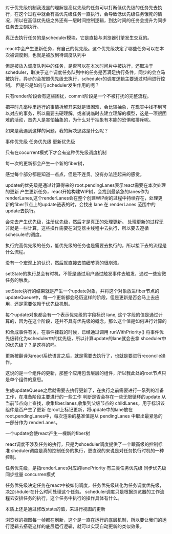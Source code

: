 对于优先级机制我浅显的理解是高优先级的任务可以打断低优先级的任务先去执行，在这个过程中就会有高优先级任务一直执行，会导致低优先级任务饿死的情况，所以在高低优先级之外还有一层时间控制逻辑，到达时间的任务会提升为同步任务去立刻执行。

真正去执行任务的是scheduler模块，它是直接与浏览器引擎发生交互的。

react中会产生更新任务，有自己的优先级。这个优先级决定了哪些任务可以在本次被调度到，也就是被放到待调度队列中

但是被放入调度队列中的任务，是否可以在本次时间片中被执行，还取决于scheduler，取决于这个调度任务队列中的任务是否满足执行条件，同步的会立马被执行，异步的会按照优先级去执行，scheduler的调度逻辑主要通过时间进行控制。
但是它是如何与scheduler发生作用的呢？

只有render阶段会有这些困扰，commit阶段是一个不被打扰的完整流程。

把平时几毫秒里运行的事情拆解开来就是很困难，会比较抽象，在现实中找不到可以对应的事务，所以需要去硬理解。或者说临时去建立理解的模型，这是一项很困难的活动，首先人是害怕抽象的，为什么对于抽象有本能的恐惧和排斥呢。

如果是我遇到这样的问题，我的解决思路是什么呢？

事件优先级
任务优先级
更新优先级

只有在cocurrent模式下才会有这种优先级调度机制

每一次的更新都会产生一个新的fiber树，

感觉每个部分都是知道一点点，但是不连贯。没有办法连起来的感觉。


update的优先级是通过计算得来的
root.pendingLanes表示react需要在本次处理的更新
产生更新任务，react开始构建WIP树，会找到最紧急的lanes作为renderLanes,这个renderLanes会在整个创建WIP树的过程中持续存在，处理更新的fiber节点上的update链表的时，会找出 lane 在 renderLanes 范围中的update去执行。

会先去产生优先级，注册优先级，然后才是真正的处理更新。
处理更新的过程无非就是一些计算，这些操作需要在浏览器主线程中去执行，所以要去遵循scheculer的调度。

执行完高优先级的任务，低优先级的任务也是需要去执行的，所以接下去的流程是什么流程。

没有一个宏观上的认识，然后就直接去搞细节真的很崩溃。

setState的执行总会有时机，不管是通过用户通过触发事件去触发，通过一些宏微任务的触发。

setState执行的结果就是产生一个update对象，并将这个对象放进fiber节点的updateQueue中，每一个更新都会经历这样的阶段，但是更新是否会马上去应用，还是需要依赖于优先级机制。

每个update对象都会有一个表示优先级的字段标识 lane, 这个字段的值是通过计算的，因为在这个阶段，还并不具有优先级的概念，那么这个值是如何进行计算的

和合成事件有关，在事件挂载的时候，已经通过调用 runWithPriority() 将事件优先级转化为scheduler中的优先级，所以计算update的lane就会去拿 shceduler中的优先级？？是这样的吗。

更新被翻译为react系统语言之后，就是需要去执行了，也就是要进行reconcile操作。

这说的是一个组件的更新，那整个应用包含层层的组件，所以我此处的root节点只是单个组件的意思。

生成updateQueue之后就需要去执行更新了，在执行之前需要进行一系列的准备工作，在准备阶段主要进行的一些工作
判断是否会存在一些无限循环的update
从当前节点向上查找，收集fiber.lanes,收集到父级节点的 childLanes，用于标识该组件是否产生了更新
在root上标记更新，将update中的lane放在root.pendingLanes中，每次渲染的基准值是从 pendingLanes 中取出最紧急的一部分作为 renderLanes。

一个update会使react产生一棵新的fiber树

react调度不涉及任务的执行，只是为shceduler调度提供了一个跟高级的控制标准
sheduler调度是真的控制任务的执行，更直观的来说是对任务执行时机的一种控制。

任务优先级，是指renderLanes对应的lanePriority
有三类任务优先级
同步优先级
同步批量
concurren模式

任务优先级决定任务在react中被如何调度，任务优先级转化为任务调度优先级，决定shduler在什么时间处理这个任务。
scheduler调度只是根据浏览器的工作流程去安排任务的执行，这个任务中执行的操作具体有什么。

本质上还是通过修改state的值，来进行视图的更新

浏览器的视图每一帧都在刷新，这个是一直在运行的底层机制，所以要让我们的运行逻辑去搭载这样的底层运行逻辑，就可以实现自动更新的类似效果。